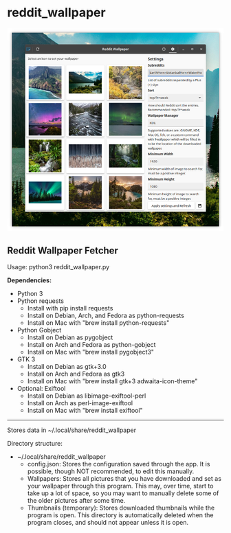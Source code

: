 # reddit_wallpaper

![Preview.png](https://raw.githubusercontent.com/jclarsson/reddit_wallpaper/master/Preview.png)

## Reddit Wallpaper Fetcher
Usage: python3 reddit_wallpaper.py

**Dependencies:**
* Python 3
* Python requests
   * Install with pip install requests
   * Install on Debian, Arch, and Fedora as python-requests
   * Install on Mac with "brew install python-requests"
* Python Gobject
   * Install on Debian as pygobject
   * Install on Arch and Fedora as python-gobject
   * Install on Mac with "brew install pygobject3"
* GTK 3
   * Install on Debian as gtk+3.0
   * Install on Arch and Fedora as gtk3
   * Install on Mac with "brew install gtk+3 adwaita-icon-theme"
* Optional: Exiftool
   * Install on Debian as libimage-exiftool-perl
   * Install on Arch as perl-image-exiftool
   * Install on Mac with "brew install exiftool"
   
***

Stores data in ~/.local/share/reddit_wallpaper

Directory structure:
* ~/.local/share/reddit_wallpaper
   * config.json: Stores the configuration saved through the app. It is possible, though NOT recommended, to edit this manually.
   * Wallpapers: Stores all pictures that you have downloaded and set as your wallpaper through this program. This may, over time, start to take up a lot of space, so you may want to manually delete some of the older pictures after some time.
   * Thumbnails (temporary): Stores downloaded thumbnails while the program is open. This directory is automatically deleted when the program closes, and should not appear unless it is open.

